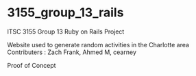 # 3155_group_13_rails
ITSC 3155 Group 13 Ruby on Rails Project

Website used to generate random activities in the Charlotte area
Contributers : Zach Frank, Ahmed M, cearney

Proof of Concept